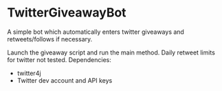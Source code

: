 # TwitterGiveawayBot
A simple bot which automatically enters twitter giveaways and retweets/follows if necessary.

Launch the giveaway script and run the main method. Daily retweet limits for twitter not tested. 
Dependencies:
 - twitter4j
 - Twitter dev account and API keys

